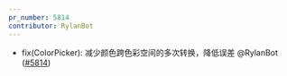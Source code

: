 ```yaml
---
pr_number: 5814
contributor: RylanBot
---
```


- fix(ColorPicker): 减少颜色跨色彩空间的多次转换，降低误差 @RylanBot ([#5814](https://github.com/Tencent/tdesign-vue-next/pull/5814))
